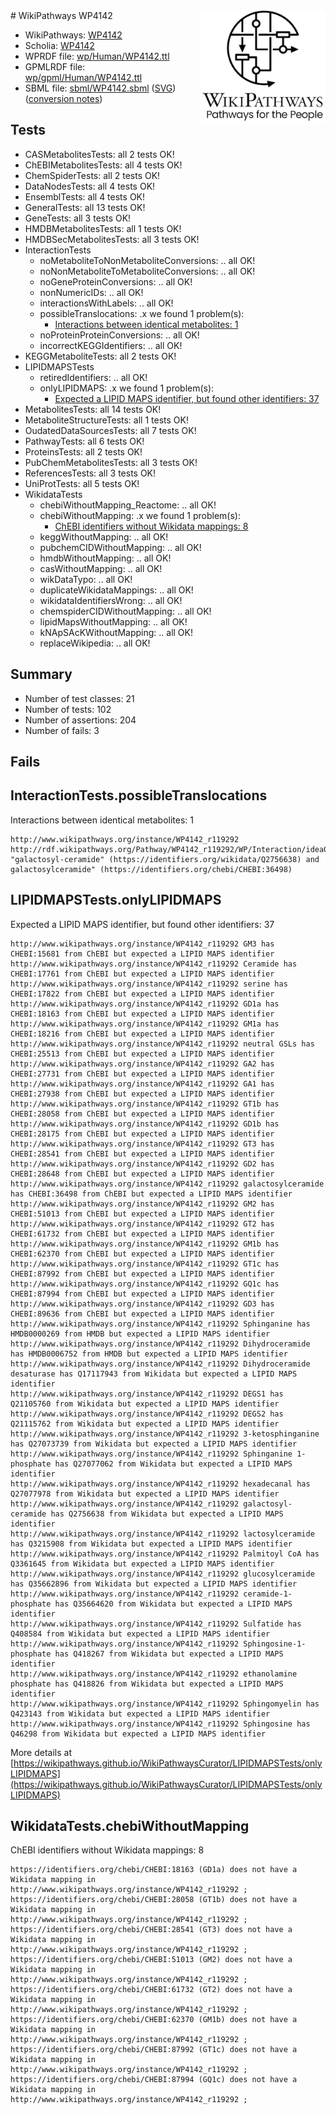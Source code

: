 <img style="float: right; width: 200px" src="../logo.png" />
# WikiPathways WP4142

* WikiPathways: [WP4142](https://identifiers.org/wikipathways:WP4142)
* Scholia: [WP4142](https://scholia.toolforge.org/wikipathways/WP4142)
* WPRDF file: [wp/Human/WP4142.ttl](../wp/Human/WP4142.ttl)
* GPMLRDF file: [wp/gpml/Human/WP4142.ttl](../wp/gpml/Human/WP4142.ttl)
* SBML file: [sbml/WP4142.sbml](../sbml/WP4142.sbml) ([SVG](../sbml/WP4142.svg)) ([conversion notes](../sbml/WP4142.txt))

## Tests
* CASMetabolitesTests: all 2 tests OK!
* ChEBIMetabolitesTests: all 4 tests OK!
* ChemSpiderTests: all 2 tests OK!
* DataNodesTests: all 4 tests OK!
* EnsemblTests: all 4 tests OK!
* GeneralTests: all 13 tests OK!
* GeneTests: all 3 tests OK!
* HMDBMetabolitesTests: all 1 tests OK!
* HMDBSecMetabolitesTests: all 3 tests OK!
* InteractionTests
    * noMetaboliteToNonMetaboliteConversions: .. all OK!
    * noNonMetaboliteToMetaboliteConversions: .. all OK!
    * noGeneProteinConversions: .. all OK!
    * nonNumericIDs: .. all OK!
    * interactionsWithLabels: .. all OK!
    * possibleTranslocations: .x we found 1 problem(s):
        * [Interactions between identical metabolites: 1](#d59038c4)
    * noProteinProteinConversions: .. all OK!
    * incorrectKEGGIdentifiers: .. all OK!
* KEGGMetaboliteTests: all 2 tests OK!
* LIPIDMAPSTests
    * retiredIdentifiers: .. all OK!
    * onlyLIPIDMAPS: .x we found 1 problem(s):
        * [Expected a LIPID MAPS identifier, but found other identifiers: 37](#d0bfb6bd)
* MetabolitesTests: all 14 tests OK!
* MetaboliteStructureTests: all 1 tests OK!
* OudatedDataSourcesTests: all 7 tests OK!
* PathwayTests: all 6 tests OK!
* ProteinsTests: all 2 tests OK!
* PubChemMetabolitesTests: all 3 tests OK!
* ReferencesTests: all 3 tests OK!
* UniProtTests: all 5 tests OK!
* WikidataTests
    * chebiWithoutMapping_Reactome: .. all OK!
    * chebiWithoutMapping: .x we found 1 problem(s):
        * [ChEBI identifiers without Wikidata mappings: 8](#a8d554d4)
    * keggWithoutMapping: .. all OK!
    * pubchemCIDWithoutMapping: .. all OK!
    * hmdbWithoutMapping: .. all OK!
    * casWithoutMapping: .. all OK!
    * wikDataTypo: .. all OK!
    * duplicateWikidataMappings: .. all OK!
    * wikidataIdentifiersWrong: .. all OK!
    * chemspiderCIDWithoutMapping: .. all OK!
    * lipidMapsWithoutMapping: .. all OK!
    * kNApSAcKWithoutMapping: .. all OK!
    * replaceWikipedia: .. all OK!


## Summary

* Number of test classes: 21
* Number of tests: 102
* Number of assertions: 204
* Number of fails: 3

## Fails

<a name="d59038c4" />

## InteractionTests.possibleTranslocations

Interactions between identical metabolites: 1
```
http://www.wikipathways.org/instance/WP4142_r119292 http://rdf.wikipathways.org/Pathway/WP4142_r119292/WP/Interaction/idea071e50 "galactosyl-ceramide" (https://identifiers.org/wikidata/Q2756638) and 
galactosylceramide" (https://identifiers.org/chebi/CHEBI:36498)
```

<a name="d0bfb6bd" />

## LIPIDMAPSTests.onlyLIPIDMAPS

Expected a LIPID MAPS identifier, but found other identifiers: 37
```
http://www.wikipathways.org/instance/WP4142_r119292 GM3 has CHEBI:15681 from ChEBI but expected a LIPID MAPS identifier
http://www.wikipathways.org/instance/WP4142_r119292 Ceramide has CHEBI:17761 from ChEBI but expected a LIPID MAPS identifier
http://www.wikipathways.org/instance/WP4142_r119292 serine has CHEBI:17822 from ChEBI but expected a LIPID MAPS identifier
http://www.wikipathways.org/instance/WP4142_r119292 GD1a has CHEBI:18163 from ChEBI but expected a LIPID MAPS identifier
http://www.wikipathways.org/instance/WP4142_r119292 GM1a has CHEBI:18216 from ChEBI but expected a LIPID MAPS identifier
http://www.wikipathways.org/instance/WP4142_r119292 neutral GSLs has CHEBI:25513 from ChEBI but expected a LIPID MAPS identifier
http://www.wikipathways.org/instance/WP4142_r119292 GA2 has CHEBI:27731 from ChEBI but expected a LIPID MAPS identifier
http://www.wikipathways.org/instance/WP4142_r119292 GA1 has CHEBI:27938 from ChEBI but expected a LIPID MAPS identifier
http://www.wikipathways.org/instance/WP4142_r119292 GT1b has CHEBI:28058 from ChEBI but expected a LIPID MAPS identifier
http://www.wikipathways.org/instance/WP4142_r119292 GD1b has CHEBI:28175 from ChEBI but expected a LIPID MAPS identifier
http://www.wikipathways.org/instance/WP4142_r119292 GT3 has CHEBI:28541 from ChEBI but expected a LIPID MAPS identifier
http://www.wikipathways.org/instance/WP4142_r119292 GD2 has CHEBI:28648 from ChEBI but expected a LIPID MAPS identifier
http://www.wikipathways.org/instance/WP4142_r119292 galactosylceramide has CHEBI:36498 from ChEBI but expected a LIPID MAPS identifier
http://www.wikipathways.org/instance/WP4142_r119292 GM2 has CHEBI:51013 from ChEBI but expected a LIPID MAPS identifier
http://www.wikipathways.org/instance/WP4142_r119292 GT2 has CHEBI:61732 from ChEBI but expected a LIPID MAPS identifier
http://www.wikipathways.org/instance/WP4142_r119292 GM1b has CHEBI:62370 from ChEBI but expected a LIPID MAPS identifier
http://www.wikipathways.org/instance/WP4142_r119292 GT1c has CHEBI:87992 from ChEBI but expected a LIPID MAPS identifier
http://www.wikipathways.org/instance/WP4142_r119292 GQ1c has CHEBI:87994 from ChEBI but expected a LIPID MAPS identifier
http://www.wikipathways.org/instance/WP4142_r119292 GD3 has CHEBI:89636 from ChEBI but expected a LIPID MAPS identifier
http://www.wikipathways.org/instance/WP4142_r119292 Sphinganine has HMDB0000269 from HMDB but expected a LIPID MAPS identifier
http://www.wikipathways.org/instance/WP4142_r119292 Dihydroceramide has HMDB0006752 from HMDB but expected a LIPID MAPS identifier
http://www.wikipathways.org/instance/WP4142_r119292 Dihydroceramide desaturase has Q17117943 from Wikidata but expected a LIPID MAPS identifier
http://www.wikipathways.org/instance/WP4142_r119292 DEGS1 has Q21105760 from Wikidata but expected a LIPID MAPS identifier
http://www.wikipathways.org/instance/WP4142_r119292 DEGS2 has Q21115762 from Wikidata but expected a LIPID MAPS identifier
http://www.wikipathways.org/instance/WP4142_r119292 3-ketosphinganine has Q27073739 from Wikidata but expected a LIPID MAPS identifier
http://www.wikipathways.org/instance/WP4142_r119292 Sphinganine 1-phosphate has Q27077062 from Wikidata but expected a LIPID MAPS identifier
http://www.wikipathways.org/instance/WP4142_r119292 hexadecanal has Q27077978 from Wikidata but expected a LIPID MAPS identifier
http://www.wikipathways.org/instance/WP4142_r119292 galactosyl-ceramide has Q2756638 from Wikidata but expected a LIPID MAPS identifier
http://www.wikipathways.org/instance/WP4142_r119292 lactosylceramide has Q3215908 from Wikidata but expected a LIPID MAPS identifier
http://www.wikipathways.org/instance/WP4142_r119292 Palmitoyl CoA has Q3361645 from Wikidata but expected a LIPID MAPS identifier
http://www.wikipathways.org/instance/WP4142_r119292 glucosylceramide has Q35662896 from Wikidata but expected a LIPID MAPS identifier
http://www.wikipathways.org/instance/WP4142_r119292 ceramide-1-phosphate has Q35664620 from Wikidata but expected a LIPID MAPS identifier
http://www.wikipathways.org/instance/WP4142_r119292 Sulfatide has Q408584 from Wikidata but expected a LIPID MAPS identifier
http://www.wikipathways.org/instance/WP4142_r119292 Sphingosine-1-phosphate has Q418267 from Wikidata but expected a LIPID MAPS identifier
http://www.wikipathways.org/instance/WP4142_r119292 ethanolamine phosphate has Q418826 from Wikidata but expected a LIPID MAPS identifier
http://www.wikipathways.org/instance/WP4142_r119292 Sphingomyelin has Q423143 from Wikidata but expected a LIPID MAPS identifier
http://www.wikipathways.org/instance/WP4142_r119292 Sphingosine has Q46298 from Wikidata but expected a LIPID MAPS identifier
```

More details at [https://wikipathways.github.io/WikiPathwaysCurator/LIPIDMAPSTests/onlyLIPIDMAPS](https://wikipathways.github.io/WikiPathwaysCurator/LIPIDMAPSTests/onlyLIPIDMAPS)

<a name="a8d554d4" />

## WikidataTests.chebiWithoutMapping

ChEBI identifiers without Wikidata mappings: 8
```
https://identifiers.org/chebi/CHEBI:18163 (GD1a) does not have a Wikidata mapping in http://www.wikipathways.org/instance/WP4142_r119292 ; 
https://identifiers.org/chebi/CHEBI:28058 (GT1b) does not have a Wikidata mapping in http://www.wikipathways.org/instance/WP4142_r119292 ; 
https://identifiers.org/chebi/CHEBI:28541 (GT3) does not have a Wikidata mapping in http://www.wikipathways.org/instance/WP4142_r119292 ; 
https://identifiers.org/chebi/CHEBI:51013 (GM2) does not have a Wikidata mapping in http://www.wikipathways.org/instance/WP4142_r119292 ; 
https://identifiers.org/chebi/CHEBI:61732 (GT2) does not have a Wikidata mapping in http://www.wikipathways.org/instance/WP4142_r119292 ; 
https://identifiers.org/chebi/CHEBI:62370 (GM1b) does not have a Wikidata mapping in http://www.wikipathways.org/instance/WP4142_r119292 ; 
https://identifiers.org/chebi/CHEBI:87992 (GT1c) does not have a Wikidata mapping in http://www.wikipathways.org/instance/WP4142_r119292 ; 
https://identifiers.org/chebi/CHEBI:87994 (GQ1c) does not have a Wikidata mapping in http://www.wikipathways.org/instance/WP4142_r119292 ; 
```

